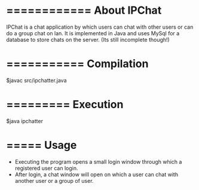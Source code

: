 ============
About IPChat
============

IPChat is a chat application by which users can chat with other users or can do a group chat on lan. It is implemented in Java and uses MySql for a     	database to store chats on the server. (Its still incomplete though!)

===========
Compilation
===========
$javac src/ipchatter.java

=========
Execution
=========
$java ipchatter

=====
Usage
=====
 - Executing the program opens a small login window through which a registered user can login.
 - After login, a chat window will open on which a user can chat with another user or a group of user.
